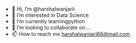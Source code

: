 - 👋 Hi, I’m @harshalwanjarii
- 👀 I’m interested in Data Science
- 🌱 I’m currently learningpython
- 💞️ I’m looking to collaborate on ...
- 📫 How to reach me harshalwanjari66@mail.com

<!---
harshalwanjarii/harshalwanjarii is a ✨ special ✨ repository because its `README.md` (this file) appears on your GitHub profile.
You can click the Preview link to take a look at your changes.
--->
